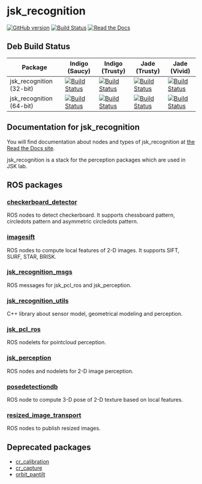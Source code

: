 jsk\_recognition
===============

[![GitHub version](https://badge.fury.io/gh/jsk-ros-pkg%2Fjsk_recognition.svg)](https://badge.fury.io/gh/jsk-ros-pkg%2Fjsk_recognition)
[![Build Status](https://travis-ci.org/jsk-ros-pkg/jsk_recognition.svg)](https://travis-ci.org/jsk-ros-pkg/jsk_recognition)
[![Read the Docs](https://readthedocs.org/projects/jsk-docs/badge/?version=latest)](http://jsk-docs.readthedocs.org/en/latest/jsk_recognition/doc/index.html)

Deb Build Status
------------

| Package | Indigo (Saucy) | Indigo (Trusty) | Jade (Trusty) | Jade (Vivid) |
|--------------------------|-------------------------------------------------------------------------------------------------------------------------------------------------------------------------------------------------|---------------------------------------------------------------------------------------------------------------------------------------------------------------------------------------------------|---------------------------------------------------------------------------------------------------------------------------------------------------------------------------------------------------|-------------------------------------------------------------------------------------------------------------------------------------------------------------------------------------------------|
| jsk_recognition (32-bit) | [![Build Status](http://build.ros.org/job/Ibin_uS32__jsk_recognition__ubuntu_saucy_i386__binary/badge/icon)](http://build.ros.org/job/Ibin_uS32__jsk_recognition__ubuntu_saucy_i386__binary/) | [![Build Status](http://build.ros.org/job/Ibin_uT32__jsk_recognition__ubuntu_trusty_i386__binary/badge/icon)](http://build.ros.org/job/Ibin_uT32__jsk_recognition__ubuntu_trusty_i386__binary/) | [![Build Status](http://build.ros.org/job/Jbin_uT32__jsk_recognition__ubuntu_trusty_i386__binary/badge/icon)](http://build.ros.org/job/Jbin_uT32__jsk_recognition__ubuntu_trusty_i386__binary/) | [![Build Status](http://build.ros.org/job/Jbin_uV32__jsk_recognition__ubuntu_vivid_i386__binary/badge/icon)](http://build.ros.org/job/Jbin_uV32__jsk_recognition__ubuntu_vivid_i386__binary/) |
| jsk_recognition (64-bit) | [![Build Status](http://build.ros.org/job/Ibin_uS64__jsk_recognition__ubuntu_saucy_amd64__binary/badge/icon)](http://build.ros.org/job/Ibin_uS64__jsk_recognition__ubuntu_saucy_amd64__binary/) | [![Build Status](http://build.ros.org/job/Ibin_uT64__jsk_recognition__ubuntu_trusty_amd64__binary/badge/icon)](http://build.ros.org/job/Ibin_uT64__jsk_recognition__ubuntu_trusty_amd64__binary/) | [![Build Status](http://build.ros.org/job/Jbin_uT64__jsk_recognition__ubuntu_trusty_amd64__binary/badge/icon)](http://build.ros.org/job/Jbin_uT64__jsk_recognition__ubuntu_trusty_amd64__binary/) | [![Build Status](http://build.ros.org/job/Jbin_uV64__jsk_recognition__ubuntu_vivid_amd64__binary/badge/icon)](http://build.ros.org/job/Jbin_uV64__jsk_recognition__ubuntu_vivid_amd64__binary/) |

Documentation for jsk\_recognition
----------------------------------
You will find documentation about nodes and types of jsk\_recognition at [the Read the Docs site](https://jsk-recognition.readthedocs.org).


jsk_recognition is a stack for the perception packages which are used in JSK lab.


ROS packages
------------

### [checkerboard\_detector](https://github.com/jsk-ros-pkg/jsk_recognition/tree/master/checkerboard_detector)
ROS nodes to detect checkerboard. It supports chessboard pattern, circledots pattern and asymmetric
circledots pattern.

### [imagesift](https://github.com/jsk-ros-pkg/jsk_recognition/tree/master/imagesift)
ROS nodes to compute local features of 2-D images. It supports SIFT, SURF, STAR, BRISK.

### [jsk\_recognition\_msgs](https://github.com/jsk-ros-pkg/jsk_recognition/tree/master/jsk_recognition_msgs)
ROS messages for jsk\_pcl\_ros and jsk\_perception.

### [jsk\_recognition\_utils](https://github.com/jsk-ros-pkg/jsk_recognition/tree/master/jsk_recognition_utils)
C++ library about sensor model, geometrical modeling and perception.


### [jsk\_pcl\_ros](https://github.com/jsk-ros-pkg/jsk_recognition/tree/master/jsk_pcl_ros)
ROS nodelets for pointcloud perception.

### [jsk\_perception](https://github.com/jsk-ros-pkg/jsk_recognition/tree/master/jsk_perception)
ROS nodes and nodelets for 2-D image perception.

### [posedetectiondb](https://github.com/jsk-ros-pkg/jsk_recognition/tree/master/posedetectiondb)
ROS node to compute 3-D pose of 2-D texture based on local features.

### [resized\_image\_transport](https://github.com/jsk-ros-pkg/jsk_recognition/tree/master/resized_image_transport)
ROS nodes to publish resized images.

Deprecated packages
-------------------
* [cr\_calibration](https://github.com/jsk-ros-pkg/jsk_recognition/tree/master/cr_calibration)
* [cr\_capture](https://github.com/jsk-ros-pkg/jsk_recognition/tree/master/cr_capture)
* [orbit\_pantilt](https://github.com/jsk-ros-pkg/jsk_recognition/tree/master/orbit_pantilt)
